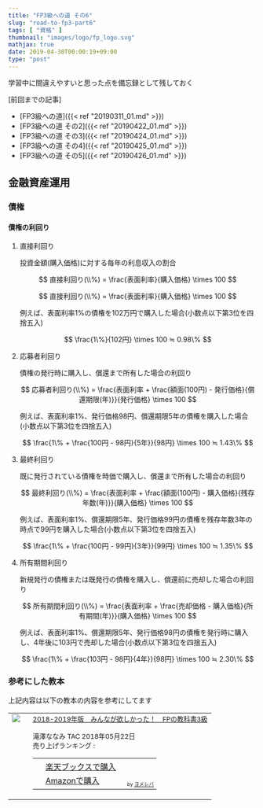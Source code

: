 ```yaml
---
title: "FP3級への道 その6"
slug: "road-to-fp3-part6"
tags: [ "資格" ]
thumbnail: "images/logo/fp_logo.svg"
mathjax: true
date: 2019-04-30T00:00:19+09:00
type: "post"
---
```


学習中に間違えやすいと思った点を備忘録として残しておく

[前回までの記事]

* [FP3級への道]({{< ref "20190311_01.md" >}})  
* [FP3級への道 その2]({{< ref "20190422_01.md" >}})
* [FP3級への道 その3]({{< ref "20190424_01.md" >}})
* [FP3級への道 その4]({{< ref "20190425_01.md" >}})
* [FP3級への道 その5]({{< ref "20190426_01.md" >}})

## 金融資産運用

### 債権

#### 債権の利回り

1. 直接利回り

    投資金額(購入価格)に対する毎年の利息収入の割合

    $$ 直接利回り(\\%) = \frac{表面利率}{購入価格} \times 100 $$

    $$ 直接利回り(\\%) = \frac{表面利率}{購入価格} \times 100 $$

    例えば、表面利率1%の債権を102万円で購入した場合(小数点以下第3位を四捨五入)

    $$ \frac{1\%}{102円} \times 100 ≒ 0.98\% $$

2. 応募者利回り

    債権の発行時に購入し、償還まで所有した場合の利回り

    $$ 応募者利回り(\\%) = \frac{表面利率 + \frac{額面(100円) - 発行価格}{償還期限(年)}}{発行価格} \times 100 $$

    例えば、表面利率1%、発行価格98円、償還期限5年の債権を購入した場合(小数点以下第3位を四捨五入)

    $$ \frac{1\% + \frac{100円 - 98円}{5年}}{98円} \times 100 ≒ 1.43\% $$

3. 最終利回り

    既に発行されている債権を時価で購入し、償還まで所有した場合の利回り

    $$ 最終利回り(\\%) = \frac{表面利率 + \frac{額面(100円) - 購入価格}{残存年数(年)}}{購入価格} \times 100 $$

    例えば、表面利率1%、償還期限5年、発行価格99円の債権を残存年数3年の時点で99円を購入した場合(小数点以下第3位を四捨五入)

    $$ \frac{1\% + \frac{100円 - 99円}{3年}}{99円} \times 100 ≒ 1.35\% $$

4. 所有期間利回り

    新規発行の債権または既発行の債権を購入し、償還前に売却した場合の利回り

    $$ 所有期間利回り(\\%) = \frac{表面利率 + \frac{売却価格 - 購入価格}{所有期間(年)}}{購入価格} \times 100 $$

    例えば、表面利率1%、償還期限5年、発行価格98円の債権を発行時に購入し、4年後に103円で売却した場合(小数点以下第3位を四捨五入)

    $$ \frac{1\% + \frac{103円 - 98円}{4年}}{98円} \times 100 ≒ 2.30\% $$

### 参考にした教本

上記内容は以下の教本の内容を参考にしてます

<table  border="0" cellpadding="5" style="border:none"><tr><td valign="top" style="border:none;"><a href="https://hb.afl.rakuten.co.jp/hgc/1856df65.f59e3a22.1856df66.b49ed49a/yomereba_main_201904251728028921?pc=http%3A%2F%2Fbooks.rakuten.co.jp%2Frb%2F15459211%2F%3Fscid%3Daf_ich_link_urltxt%26m%3Dhttp%3A%2F%2Fm.rakuten.co.jp%2Fev%2Fbook%2F" target="_blank" rel="nofollow" ><img src="https://thumbnail.image.rakuten.co.jp/@0_mall/book/cabinet/5855/9784813275855.jpg?_ex=200x200" border="0" style="margin-right:10px" /></a></td><td valign="top" style="border:none;text-align:left"><span style="font-size: smaller"><a href="https://hb.afl.rakuten.co.jp/hgc/1856df65.f59e3a22.1856df66.b49ed49a/yomereba_main_201904251728028921?pc=http%3A%2F%2Fbooks.rakuten.co.jp%2Frb%2F15459211%2F%3Fscid%3Daf_ich_link_urltxt%26m%3Dhttp%3A%2F%2Fm.rakuten.co.jp%2Fev%2Fbook%2F" target="_blank" rel="nofollow" >2018-2019年版　みんなが欲しかった！　FPの教科書3級</a><br /><br />        滝澤ななみ TAC 2018年05月22日<br />        売り上げランキング : <br /><table style="border:none"><tr><td style="border:none;text-align:left;"><div class="shoplinkrakuten" style="margin-right:5px;background: url('//img.yomereba.com/yl.gif') 0 -50px no-repeat;padding: 2px 0 2px 18px;white-space: nowrap;"><a href="https://hb.afl.rakuten.co.jp/hgc/1856df65.f59e3a22.1856df66.b49ed49a/yomereba_main_201904251728028921?pc=http%3A%2F%2Fbooks.rakuten.co.jp%2Frb%2F15459211%2F%3Fscid%3Daf_ich_link_urltxt%26m%3Dhttp%3A%2F%2Fm.rakuten.co.jp%2Fev%2Fbook%2F" target="_blank" rel="nofollow" >楽天ブックスで購入</a></div><div class="shoplinkamazon" style="margin-right:5px;background: url('//img.yomereba.com/yl.gif') 0 0 no-repeat;padding: 2px 0 2px 18px;white-space: nowrap;"><a href="https://www.amazon.co.jp/exec/obidos/asin/4813275850/kkawazoe-22/" target="_blank" rel="nofollow" >Amazonで購入</a></div>                                                                                        </td><td style="vertical-align:bottom;padding-left:10px;font-size:x-small;border:none">by <a href="https://yomereba.com" rel="nofollow" target="_blank">ヨメレバ</a></td></tr></table></span></td></tr></table>
